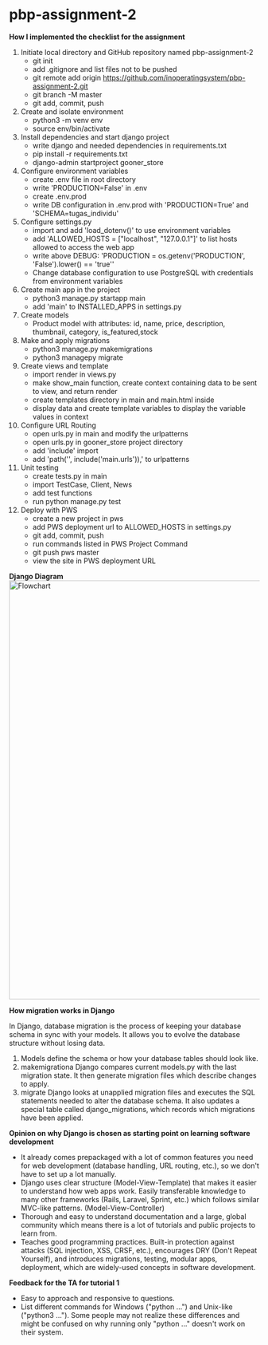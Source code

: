 # pbp-assignment-2

**How I implemented the checklist for the assignment**
1. Initiate local directory and GitHub repository named pbp-assignment-2
    - git init
    - add .gitignore and list files not to be pushed
    - git remote add origin https://github.com/inoperatingsystem/pbp-assignment-2.git
    - git branch -M master
    - git add, commit, push
2. Create and isolate environment
    - python3 -m venv env
    - source env/bin/activate
3. Install dependencies and start django project
    - write django and needed dependencies in requirements.txt
    - pip install -r requirements.txt
    - django-admin startproject gooner_store
4. Configure environment variables
    - create .env file in root directory
    - write 'PRODUCTION=False' in .env
    - create .env.prod
    - write DB configuration in .env.prod with 'PRODUCTION=True' and 'SCHEMA=tugas_individu'
5. Configure settings.py
    - import and add 'load_dotenv()' to use environment variables
    - add 'ALLOWED_HOSTS = ["localhost", "127.0.0.1"]' to list hosts allowed to access the web app
    - write above DEBUG: 'PRODUCTION = os.getenv('PRODUCTION', 'False').lower() == 'true''
    - Change database configuration to use PostgreSQL with credentials from environment variables
6. Create main app in the project
    - python3 manage.py startapp main
    - add 'main' to INSTALLED_APPS in settings.py
7. Create models
    - Product model with attributes: id, name, price, description, thumbnail, category, is_featured,stock
8. Make and apply migrations
    - python3 manage.py makemigrations
    - python3 managepy migrate
9. Create views and template
    - import render in views.py
    - make show_main function, create context containing data to be sent to view, and return render
    - create templates directory in main and main.html inside
    - display data and create template variables to display the variable values in context
10. Configure URL Routing
    - open urls.py in main and modify the urlpatterns
    - open urls.py in gooner_store project directory
    - add 'include' import
    - add 'path('', include('main.urls')),' to urlpatterns
11. Unit testing
    - create tests.py in main
    - import TestCase, Client, News
    - add test functions
    - run python manage.py test
12. Deploy with PWS
    - create a new project in pws
    - add PWS deployment url to ALLOWED_HOSTS in settings.py
    - git add, commit, push
    - run commands listed in PWS Project Command
    - git push pws master
    - view the site in PWS deployment URL

**Django Diagram**
<img width="1320" height="840" alt="Flowchart" src="https://github.com/user-attachments/assets/f10a73c2-0511-4397-8940-72ccd17d0ae0" />

**How migration works in Django**

In Django, database migration is the process of keeping your database schema in sync with your models. It allows you to evolve the database structure without losing data. 
1. Models define the schema or how your database tables should look like.
2. makemigrationa
    Django compares current models.py with the last migration state. 
    It then generate migration files which describe changes to apply.
3. migrate
    Django looks at unapplied migration files and executes the SQL statements needed to alter the database schema.
    It also updates a special table called django_migrations, which records which migrations have been applied.

**Opinion on why Django is chosen as starting point on learning software development**
- It already comes prepackaged with a lot of common features you need for web development (database handling, URL routing, etc.), so we don't have to set up a lot manually.
- Django uses clear structure (Model-View-Template) that makes it easier to understand how web apps work. Easily transferable knowledge to many other frameworks (Rails, Laravel, Sprint, etc.) which follows similar MVC-like patterns. (Model-View-Controller)
- Thorough and easy to understand documentation and a large, global community which means there is a lot of tutorials and public projects to learn from.
- Teaches good programming practices. Built-in protection against attacks (SQL injection, XSS, CRSF, etc.), encourages DRY (Don't Repeat Yourself), and introduces migrations, testing, modular apps, deployment, which are widely-used concepts in software development.

**Feedback for the TA for tutorial 1**
- Easy to approach and responsive to questions.
- List different commands for Windows ("python ...") and Unix-like ("python3 ..."). Some people may not realize these differences and might be confused on why running only "python ..." doesn't work on their system.

